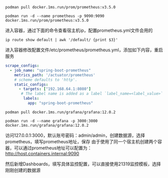 
```shell
podman pull docker.1ms.run/prom/prometheus:v3.5.0
```

```shell
podman run -d --name prometheus -p 9090:9090 docker.1ms.run/prom/prometheus:v3.5.0
```

进入容器，通过下面的命令查看宿主机ip，配置prometheus.yml文件会用的

```shell
ip route show default | awk '/default/ {print $3}'
```

进入容器修改配置文件/etc/prometheus/prometheus.yml，添加如下内容，重启服务
```yaml
scrape_configs:
  - job_name: "spring-boot-prometheus"
    metrics_path: '/actuator/prometheus'
    # scheme defaults to 'http'.
    static_configs:
      - targets: ["192.168.64.1:8080"]
       # The label name is added as a label `label_name=<label_value>` to any timeseries scraped from this config.
        labels:
          app: "spring-boot-prometheus"
```

```shell
podman pull docker.1ms.run/grafana/grafana:12.0.2
```

```shell
podman run -d --name grafana -p 3000:3000 docker.1ms.run/grafana/grafana:12.0.2
```

访问127.0.0.1:3000，默认账号密码：admin/admin，创建数据源，选择prometheus，填写prometheus地址，保存
由于使用了同一个宿主机创建两个容器，可以通过prometheus地址可以配置为：http://host.containers.internal:9090

然后新增Dashboards，填写具体监控配置，可以直接使用21319监控模板，选择刚刚创建的数据源